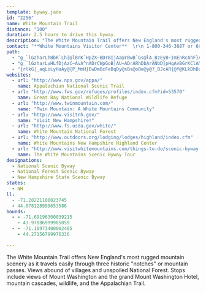 ```yaml
---
template: byway.jade
id: "2256"
name: White Mountain Trail
distance: "100"
duration: 2.5 hours to drive this byway.
description: "The White Mountain Trail offers New England's most rugged mountain scenery as it travels easily through three historic \"notches\" or mountain passes. Views abound of villages and unspoiled National Forest.  Stops include views of Mount Washington and the grand Mount Washington Hotel, mountain cascades, wildlife, and the Appalachian Trail."
contact: "**White Mountains Visitor Center**  \r\n 1-800-346-3687 or 603-745-8720  \r\n\r\n"
path: 
  - "g_`lGzharLhBbR`Lh|@lBnK`HpZX~BDrBIjAa@rBwB`Gs@lA_BzEyB~ImEnRcAhF}A~FeAnF_@|CSbD?~EH~FX~Br@hDbE|NZvCRfHx@bM@xEo@bU?vBHtDh@zHRxFSrBcFvS}AtD_E~GmChLwA|B_DlBqIzD{FlDcE`E{LxPyD`D}Ax@eEpAug@|IiEJmE[aIiB{N{DyKaCiGeBqEm@eE@_C^oJ~CkCr@_RrCoCV_b@TcDPo@LgBh@iAt@}SlRyAbB{@v@aAr@gBz@{FnBmCn@eC^mBH{GC}O_B}A?mBJcC`AiA|@aMnLoIdHo@^cCn@}l@dHyFl@qDFyBYmCy@{J{GsCeBcBm@uAS}CDcATo`@`RcMrFkBrAeAjAmBzDcDzH_BrG_@tC_@rHM`M_@xD}A~EyLdWmAlFSpAy@tJq@fGaEbT}@~Cy@`BuAdBs@n@cDxAqKj@wCdAyAdAsF`FkIbIwFhEeEfBwHbCi@ZyA`AuE~DoSfKmTbNyDxAwHhBiOdCoBEkDYwAa@g@_@iQoI_Aq@kAkAm@_AkCmCyBaAeBWwBGeBTmJlDuHhBwEEyAZWRqBvDeDtDaDjCaDjAuAr@cEhGwB~BoD`DcAh@oALaBWeCeA_BMsAPuAx@}@lAyA`DqAvB_FhGsTtWgEfDmAr@uCpAup@xUwElCeDrCs^pe@iR~\\_CxEmF`J}B`FeJlPo@z@yEnLaIhXsBjFgDhGmD~EsElEmFtDwTnMyCjCsA~AkBrCsAdC}BnFqWfp@_CrGeAlE]zB[dE?lHrE|d@nB`NlQ~iAt@rGHrCOtDObAy@`DqAnCkC~DcCfEcBdD_AdCoIr^qAxG}AfMoDrPu@jEWdDCrCRhERxAfNno@x@vENhBCrCOdD_ArFk@fIDfIElEY`DY~Be@rBqF|RbDrBvA~AtAdDl@dCn@fGd@vGj@`N`C~a@rCbp@~@tO|D`y@n@fFn@tCbBvEhAtBdp@t~@bEhFrPlQvB`DxAzDp@dE|Elh@pHto@zFzi@v@xJpOn~Ad@zGhAd]DxCEzDIdBg@hE[dBkBzGSbBCbBHdBd@fE\\dEn@bRP~Ab@`Bh@|Ax@rApClCz@lAv@vArIlRnBhDfAhAnAbAdNhJhAfA|@pAfGlNb[pu@pBjD`AlAvCfClDfBzAb@rD`@xA?xD_@~SaEtAKvDFzA\\|Aj@pZnO|C`CbAlAhBlDhAzDhCnQb@~Aj@xAr@vA~@lAhAdArAx@xAf@|AVtA@rAK~A[xAq@pA{@nA}AtDoFpAqAnAy@~@_@`Eu@pMiBtICt@HxAn@vEbDnA\\rANxBIpF_Br@]dREjNVfEf@|DpAhDrBvClC`AlAtZje@bCfDlAlAtAbArAf@~APvBIhDiAxGyEnDmBrMmEvAw@hAgAd@w@|AgDhD}MhAkC|B_D`JoGtAeBlA{BrEgOrAyCbAmAnAaAxAq@bB]bBAnTXpEd@vJdD|DfA~`@bH~Ad@dMdFbEt@pH^bEv@tDxApAz@lA~@nCxCbDrCrAx@xAj@`BZdBHbBKbB_@xAq@p[ySxAk@bB]dBObB?bBJ`BZlMpEhE`@pHXlAPpMRhKd@fLRxe@_@bBJbB^xAf@fHdDjLlB|GSlBFzOdCfBLrE@bV_@vEDbLv@pEp@jEz@dKfCb\\lKbEx@lH`@tk@a@hEDfE`@`H~AtUxJ`ElAx@FlD?jFaAnBs@dB_Ar@k@xBuC|I_KpBsAlDmEfLuL|C_CnDiBzDqAhEw@fEUz`A}@~CMbQGlEQlEe@fEq@hD?dAVtElETJx@Jx@Qd@Y|CmENW"
  - "g_`lGzharLvHLfDjAzC~AvA^nADrCWpGoB|AU~ADrARhDbArANbD]pHqAvBGrKClAMlFeDj@{@zDgMtAyCvC_FfCcLz@eBxAaAlBWxBB|E`DxBdAbAFvASxAy@hFmGbByAnASvAJpAl@h@fAl@dBr@rFz@tArAp@zElA~APjPk@tDmApA?n@Td@v@l@xAJrAWfDcBrIeB~Fa@fBY`EOdE@`BVxBh@lEpAtHFjA}A|JeAbFmBlGaAtE]~D?fAh@fDZ`Ax@pA|@r@^VhA^rAz@rA~C`@tCr@rDTlDAnCSpDyCfPaDtLUpCErBJzAvAlJbAnEnE~M~AtJl@xAt@x@fFlD|@`A~@bCn@~Bh@x@hAx@|BhAdAjBpArE~BrEt@`C?~AQdCCzAFdA\\dAb@t@n@j@t@Vr@@r@Mx@k@nAmArBmAdCy@zEyBlCQ|ASdBk@lDaB~Cq@tHPhAW~B{AlCaEbAc@bDPdBQvAa@`B?~I`Bx@GlG}BjHoBlK_CbAEtNlEhBPfF?vDJrGl@lD@lHSpCDlOuA~B@pBLvCv@nBz@jFfDpJT|Ff@nAz@h@|@rA`GPzAb@pL^zBh@jBh@fAlBzBbBx@|HdB"
  - "{rlkG|_aqLoLyHaAy@{P_MmH}EwDmBcFeBqDy@sBs@oBe@y@?_BJcAR{@f@KLkDhBuA`@eBRkA?mAKeBa@qIyDgEu@yBBcAPmCbAuA`AmD`DeCvAiMnFmStHcCRsCScYqHsCQgERmVlHcWlIgAh@eDv@iQfFiQdGqDbAqHvBsr@|PoNxFcD~C{B?}B?}@?_C?mB?qA?gA?}B?m@?Y?o@?}A?gB?_E?yChEiKdEcB?aBfEaB?{DhE}EdEkB?u@bAoA|CsAdEyBdGyBbEaG~MsB|DaJ~LcGzFgAx@uAp@uLfDmGzA}AV}He@uIy@eCk@iBs@yDmBmAu@m@k@kDaGkBkBoByAs@_@y@KyA?s@FiCt@eB~@iMtIiEfDqVhVoHzHsC~BmAr@{Bx@yXxFg[`HgGdA{MzCaEpA_B`AyBrBmAjByB|DqTva@sD`KuBdFiBrCyBnC}CxE}CzFu@fB_@bCGz@HfAXvAlAjD^rAr@nEF~CAhHDvBN|Dx@lMHdGX|MNvChA`IdA|EvBjG`A~BtT``@d@pAt@zCzG~_@x@lCpApC`BlBhA~@hCjA`C^pKEtCX`]|IbLlD~Dx@x@XxAdApBxB~A|B`FbIZx@|@dD~@hFnAjKdAhHh@~DX`ENrKh@pLfHdo@^nE~@vTbAlQx@pRr@nHtAxKB~ASdEBlBfDzh@`AjUh@zGvCnSRlBdAbTdAlPlAhY?pOn@vW?rDSlHGfJ@fDHdB"
websites: 
  - url: "http://www.nps.gov/appa/"
    name: Appalachian National Scenic Trail
  - url: "http://www.fws.gov/refuges/profiles/index.cfm?id=53570"
    name: Great Bay National Wildlife Refuge
  - url: "http://www.twinmountain.com/"
    name: "Twin Mountain: A White Mountains Community"
  - url: "http://www.visitnh.gov/"
    name: "Visit New Hampshire!"
  - url: "http://www.fs.usda.gov/white/"
    name: White Mountain National Forest
  - url: "http://www.outdoors.org/lodging/lodges/highland/index.cfm"
    name: White Mountains New Hampshire Highland Center
  - url: "http://www.visitwhitemountains.com/things-to-do/scenic-byway.aspx"
    name: The White Mountains Scenic Byway Tour
designations: 
  - National Scenic Byway
  - National Forest Scenic Byway
  - New Hampshire State Scenic Byway
states: 
  - NH
ll: 
  - -71.28221100023745
  - 44.078128999653586
bounds: 
  - - -71.69196300039215
    - 43.97886999985059
  - - -71.10973400002405
    - 44.27156799976336

---
```


The White Mountain Trail offers New England's most rugged mountain scenery as it travels easily through three historic "notches" or mountain passes. Views abound of villages and unspoiled National Forest.  Stops include views of Mount Washington and the grand Mount Washington Hotel, mountain cascades, wildlife, and the Appalachian Trail.